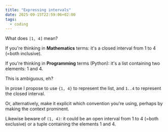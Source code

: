 ```yaml
---
title: "Expressing intervals"
date: 2025-09-15T22:59:06+02:00
tags:
  - coding
---
```


What does `[1, 4]` mean?

If you're thinking in **Mathematics** terms: it's a closed interval from 1 to 4
(=both inclusive).

If you're thinking in **Programming** terms (Python): it's a list containing two
elements: 1 and 4.

This is ambiguous, eh?

In prose I propose to use
`{1, 4}` to represent the list,
and `1..4` to represent the closed interval.

Or, alternatively, make it explicit which convention you're using, perhaps by
making the context prominent.

Likewise beware of `(1, 4)`: it could be an open interval from 1 to 4 (=both
exclusive) or a tuple containing the elements 1 and 4.
